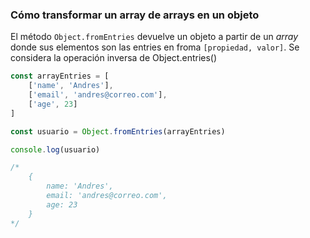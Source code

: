 ### Cómo transformar un array de arrays en un objeto
El método ```Object.fromEntries``` devuelve un objeto a partir de un *array* donde sus elementos son las entries en froma ```[propiedad, valor]```.
Se considera la operación inversa de Object.entries()
```javascript
const arrayEntries = [
	['name', 'Andres'],
	['email', 'andres@correo.com'],
	['age', 23]
]

const usuario = Object.fromEntries(arrayEntries)

console.log(usuario)

/*
	{
		name: 'Andres',
		email: 'andres@correo.com',
		age: 23
	}
*/
```
